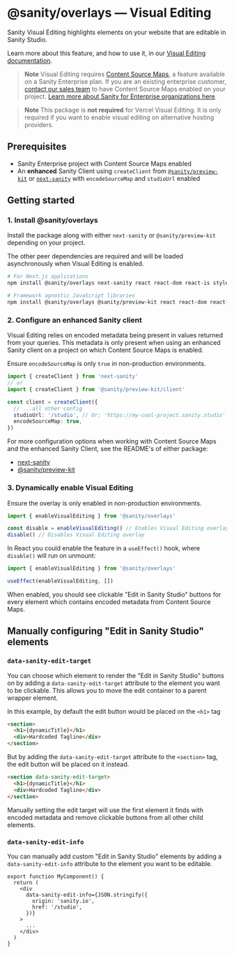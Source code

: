 # @sanity/overlays — Visual Editing

Sanity Visual Editing highlights elements on your website that are editable in Sanity Studio.

Learn more about this feature, and how to use it, in our [Visual Editing documentation](https://www.sanity.io/docs/visual_editing).

> **Note**
> Visual Editing requires [Content Source Maps](https://www.sanity.io/blog/content-source-maps-announce), a feature available on a Sanity Enterprise plan. If you are an existing enterprise customer, [contact our sales team](https://www.sanity.io/contact/sales?ref=vercel-visual-editing-docs) to have Content Source Maps enabled on your project. [Learn more about Sanity for Enterprise organizations here](https://www.sanity.io/enterprise?ref=vercel-visual-editing-docs).

> **Note**
> This package is **not required** for Vercel Visual Editing. It is only required if you want to enable visual editing on alternative hosting providers.

## Prerequisites

- Sanity Enterprise project with Content Source Maps enabled
- An **enhanced** Sanity Client using `createClient` from [`@sanity/preview-kit`](https://github.com/sanity-io/preview-kit) or [`next-sanity`](https://github.com/sanity-io/next-sanity) with `encodeSourceMap` and `studioUrl` enabled

## Getting started

### 1. Install @sanity/overlays

Install the package along with either `next-sanity` or `@sanity/preview-kit` depending on your project.

The other peer dependencies are required and will be loaded asynchronously when Visual Editing is enabled.

```sh
# For Next.js applications
npm install @sanity/overlays next-sanity react react-dom react-is styled-components
```

```sh
# Framework agnostic JavaScript libraries
npm install @sanity/overlays @sanity/preview-kit react react-dom react-is styled-components
```

### 2. Configure an enhanced Sanity client

Visual Editing relies on encoded metadata being present in values returned from your queries. This metadata is only present when using an enhanced Sanity client on a project on which Content Source Maps is enabled.

Ensure `encodeSourceMap` is only `true` in non-production environments.

```ts
import { createClient } from 'next-sanity'
// or
import { createClient } from '@sanity/preview-kit/client'

const client = createClient({
  // ...all other config
  studioUrl: '/studio', // Or: 'https://my-cool-project.sanity.studio'
  encodeSourceMap: true,
})
```

For more configuration options when working with Content Source Maps and the enhanced Sanity Client, see the README's of either package:

- [next-sanity](https://github.com/sanity-io/next-sanity)
- [@sanity/preview-kit](https://github.com/sanity-io/preview-kit)

### 3. Dynamically enable Visual Editing

Ensure the overlay is only enabled in non-production environments.

```ts
import { enableVisualEditing } from '@sanity/overlays'

const disable = enableVisualEditing() // Enables Visual Editing overlay
disable() // Disables Visual Editing overlay
```

In React you could enable the feature in a `useEffect()` hook, where `disable()` will run on unmount:

```ts
import { enableVisualEditing } from '@sanity/overlays'

useEffect(enableVisualEditing, [])
```

When enabled, you should see clickable "Edit in Sanity Studio" buttons for every element which contains encoded metadata from Content Source Maps.

## Manually configuring "Edit in Sanity Studio" elements

### `data-sanity-edit-target`

You can choose which element to render the "Edit in Sanity Studio" buttons on by adding a `data-sanity-edit-target` attribute to the element you want to be clickable. This allows you to move the edit container to a parent wrapper element.

In this example, by default the edit button would be placed on the `<h1>` tag

```html
<section>
  <h1>{dynamicTitle}</h1>
  <div>Hardcoded Tagline</div>
</section>
```

But by adding the `data-sanity-edit-target` attribute to the `<section>` tag, the edit button will be placed on it instead.

```html
<section data-sanity-edit-target>
  <h1>{dynamicTitle}</h1>
  <div>Hardcoded Tagline</div>
</section>
```

Manually setting the edit target will use the first element it finds with encoded metadata and remove clickable buttons from all other child elements.

### `data-sanity-edit-info`

You can manually add custom "Edit in Sanity Studio" elements by adding a `data-sanity-edit-info` attribute to the element you want to be editable.

```tsx
export function MyComponent() {
  return (
    <div
      data-sanity-edit-info={JSON.stringify({
        origin: 'sanity.io',
        href: '/studio',
      })}
    >
      ...
    </div>
  )
}
```
